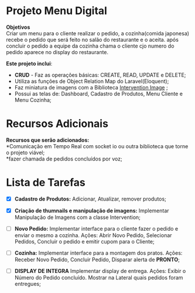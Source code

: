 # Projeto Menu Digital  
**Objetivos**  
Criar um menu para o cliente realizar o pedido, a cozinha(comida japonesa) recebe o pedido 
que será feito no salão do restaurante e o aceita. após concluir o pedido a equipe da cozinha 
chama o cliente cjo numero do pedido aparece no display do restaurante.    

**Este projeto inclui**:    
* **CRUD** - Faz as operações básicas: CREATE, READ, UPDATE e DELETE;  
* Utiliza as funções de Object Relation Map do Laravel(Eloquent);
* Faz miniatura de imagens com a Biblioteca [Intervention Image](http://image.intervention.io/) ;    
* Possui as telas de: Dashboard, Cadastro de Produtos, Menu Cliente e Menu Cozinha;      

# Recursos Adicionais      
**Recursos que serão adicionados:**      
*Comunicação em Tempo Real com socket io ou outra biblioteca que torne o projeto viável;      
*fazer chamada de pedidos concluídos por voz;  

# Lista de Tarefas  
- [x] **Cadastro de Produtos:** Adicionar, Atualizar, remover produtos;   
- [x] **Criação de thumnails e manipulação de imagens:** Implementar Manipulação de Imagens com a classe Intervention;  
- [ ] **Novo Pedido:** Implementar interface para o cliente fazer o pedido e enviar o mesmo a cozinha. Ações: Abrir Novo Pedido, Selecionar Pedidos, Concluir o pedido e emitir cupom para o Cliente;  
- [ ] **Cozinha:** Implementar interface para a montagem dos pratos. Ações: Receber Novo Pedido, Concluir Pedido, Disparar alerta de **PRONTO**;  
- [ ] **DISPLAY DE INTEGRA** Implementar display de entrega. Ações: Exibir o Número do Pedido concluído. Mostrar na Lateral quais pedidos foram entregues;    

